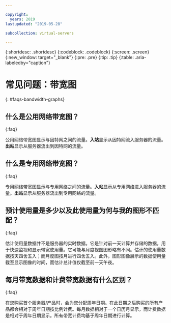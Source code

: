 ```yaml
---

copyright:
  years: 2019
lastupdated: "2019-05-28"

subcollection: virtual-servers

---
```


{:shortdesc: .shortdesc}
{:codeblock: .codeblock}
{:screen: .screen}
{:new_window: target="_blank"}
{:pre: .pre}
{:tip: .tip}
{:table: .aria-labeledby="caption"}

# 常见问题：带宽图
{: #faqs-bandwidth-graphs}

## 什么是公用网络带宽图？
{:faq}

公用网络带宽图显示与因特网之间的流量。**入站**显示从因特网流入服务器的流量。**出站**显示从服务器流出到因特网的流量。

## 什么是专用网络带宽图？
{:faq}

专用网络带宽图显示与专用网络之间的流量。**入站**显示从专用网络进入服务器的流量。**出站**显示从服务器流出到专用网络的流量。

## 预计使用量是多少以及此使用量为何与我的图形不匹配？
{:faq}

估计使用量数据并不是服务器的实时数据。它是针对前一天计算并存储的数据，用于快速监视和显示带宽使用量。它可能与月度视图图形略有不同。估计的使用量数据按天四舍五入；而月度图按月进行四舍五入。此外，图形图像展示的数据使用量截至显示图像的时间，而估计总计值仅截至前一天午夜。

## 每月带宽数据和计费带宽数据有什么区别？
{:faq}

在您购买首个服务器/产品时，会为您分配周年日期。在此日期之后购买的所有产品都会相对于周年日期按比例计费。每月数据相对于一个日历月显示，而计费数据是相对于周年日期显示。所有带宽计费均基于周年日期进行计算。
